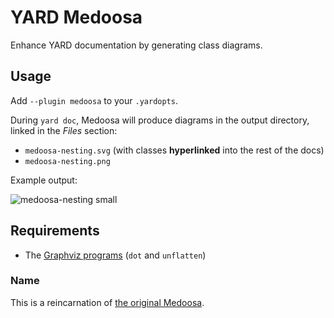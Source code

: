 # YARD Medoosa

Enhance YARD documentation by generating class diagrams.

## Usage

Add `--plugin medoosa` to your `.yardopts`.

During `yard doc`, Medoosa will produce diagrams in the output directory,
linked in the *Files* section:

- `medoosa-nesting.svg` (with classes **hyperlinked** into the rest of the docs)
- `medoosa-nesting.png`

Example output:

![medoosa-nesting small](https://user-images.githubusercontent.com/102056/67187700-14013b80-f3eb-11e9-9e15-17ad58d3b0bb.png)

## Requirements

- The [Graphviz programs](https://graphviz.org/download/)
  (`dot` and `unflatten`)

### Name

This is a reincarnation
of [the original Medoosa](http://medoosa.sourceforge.net/).
